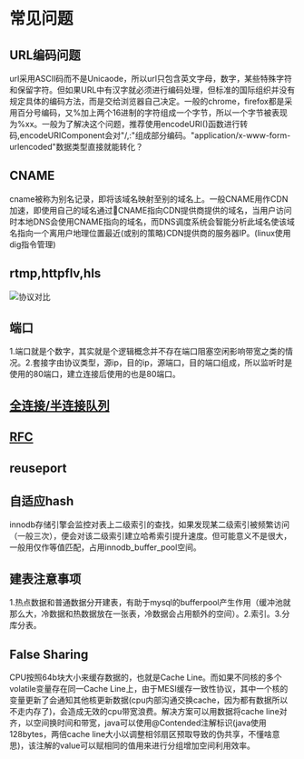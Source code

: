 # 常见问题
## URL编码问题
url采用ASCII码而不是Unicaode，所以url只包含英文字母，数字，某些特殊字符和保留字符。但如果URL中有汉字就必须进行编码处理，但标准的国际组织并没有规定具体的编码方法，而是交给浏览器自己决定。一般的chrome，firefox都是采用百分号编码，又%加上两个16进制的字符组成一个字节，所以一个字节被表现为%xx。一般为了解决这个问题，推荐使用encodeURI()函数进行转码,encodeURIComponent会对"/,:"组成部分编码。"application/x-www-form-urlencoded"数据类型直接就能转化？
## CNAME
cname被称为别名记录，即将该域名映射至别的域名上。一般CNAME用作CDN加速，即使用自己的域名通过CNAME指向CDN提供商提供的域名，当用户访问时本地DNS会使用CNAME指向的域名，而DNS调度系统会智能分析此域名使该域名指向一个离用户地理位置最近(或别的策略)CDN提供商的服务器IP。(linux使用dig指令管理)
## rtmp,httpflv,hls
![协议对比](https://upload-images.jianshu.io/upload_images/238151-6b9f5a7f9b6bd12d.png?imageMogr2/auto-orient/strip|imageView2/2/w/865/format/webp.jpg)
## 端口
1.端口就是个数字，其实就是个逻辑概念并不存在端口阻塞空闲影响带宽之类的情况。2.套接字由协议类型，源ip，目的ip，源端口，目的端口组成，所以监听时是使用的80端口，建立连接后使用的也是80端口。
## [全连接/半连接队列](https://www.cnblogs.com/XDU-Lakers/p/13179845.html)
## [RFC](https://datatracker.ietf.org/doc/search?name=html&rfcs=on&activedrafts=on&olddrafts=on)
## reuseport
## 自适应hash
innodb存储引擎会监控对表上二级索引的查找，如果发现某二级索引被频繁访问（一般三次），便会对该二级索引建立哈希索引提升速度。但可能意义不是很大，一般用仅作等值匹配，占用innodb_buffer_pool空间。
## 建表注意事项
1.热点数据和普通数据分开建表，有助于mysql的bufferpool产生作用（缓冲池就那么大，冷数据和热数据放在一张表，冷数据会占用额外的空间）。2.索引。3.分库分表。
## False Sharing
CPU按照64b块大小来缓存数据的，也就是Cache Line。而如果不同核的多个volatile变量存在同一Cache Line上，由于MESI缓存一致性协议，其中一个核的变量更新了会通知其他核更新数据(cpu内部沟通交换cache，因为都有数据所以不走内存了)，会造成无效的cpu带宽浪费。解决方案可以用数据将cache line对齐，以空间换时间和带宽，java可以使用@Contended注解标识(java使用128bytes，两倍cache line大小以调整相邻扇区预取导致的伪共享，不懂啥意思)，该注解的value可以赋相同的值用来进行分组增加空间利用效率。